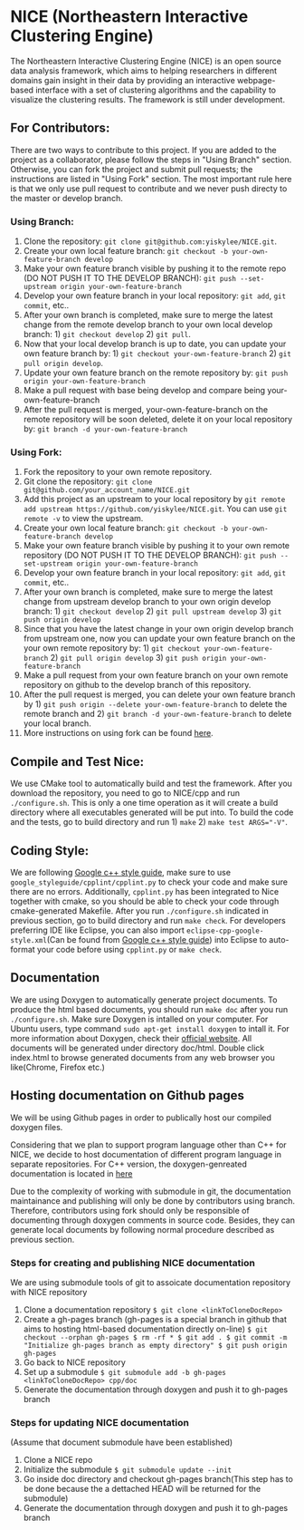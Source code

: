 # NICE (Northeastern Interactive Clustering Engine)
The Northeastern Interactive Clustering Engine (NICE) is an open source 
data analysis framework, which aims to helping researchers in different 
domains gain insight in their data by providing an interactive 
webpage-based interface with a set of clustering algorithms and the 
capability to visualize the clustering results. The framework is still 
under development.

## For Contributors:
There are two ways to contribute to this project. If you are added to the project as a collaborator, please follow the steps in "Using Branch" section. Otherwise, you can fork the project and submit pull requests; the instructions are listed in "Using Fork" section. The most important rule here is that we only use pull request to contribute and we never push directy to the master or develop branch.

### Using Branch:
1. Clone the repository: `git clone git@github.com:yiskylee/NICE.git`.
2. Create your own local feature branch: `git checkout -b your-own-feature-branch develop`
3. Make your own feature branch visible by pushing it to the remote repo (DO NOT PUSH IT TO THE DEVELOP BRANCH): `git push --set-upstream origin your-own-feature-branch`
4. Develop your own feature branch in your local repository: `git add`, `git commit`, etc..
5. After your own branch is completed, make sure to merge the latest change from the remote develop branch to your own local develop branch: 1) `git checkout develop` 2) `git pull`.
6. Now that your local develop branch is up to date, you can update your own feature branch by: 1) `git checkout your-own-feature-branch` 2) `git pull origin develop`.
7. Update your own feature branch on the remote repository by: `git push origin your-own-feature-branch`
8. Make a pull request with base being develop and compare being your-own-feature-branch
9. After the pull request is merged, your-own-feature-branch on the remote repository will be soon deleted, delete it on your local repository by: `git branch -d your-own-feature-branch`

### Using Fork:
1. Fork the repository to your own remote repository.
2. Git clone the repository: `git clone git@github.com/your_account_name/NICE.git`
3. Add this project as an upstream to your local repository by `git remote add upstream https://github.com/yiskylee/NICE.git`. You can use `git remote -v` to view the upstream.
4. Create your own local feature branch: `git checkout -b your-own-feature-branch develop`
3. Make your own feature branch visible by pushing it to your own remote repository (DO NOT PUSH IT TO THE DEVELOP BRANCH): `git push --set-upstream origin your-own-feature-branch`
4. Develop your own feature branch in your local repository: `git add`, `git commit`, etc..
5. After your own branch is completed, make sure to merge the latest change from upstream develop branch to your own origin develop branch: 1) `git checkout develop` 2) `git pull upstream develop` 3) `git push origin develop`
6. Since that you have the latest change in your own origin develop branch from upstream one, now you can update your own feature branch on the your own remote repository by: 1) `git checkout your-own-feature-branch` 2) `git pull origin develop` 3) `git push origin your-own-feature-branch`
7. Make a pull request from your own feature branch on your own remote repository on github to the develop branch of this repository.
8. After the pull request is merged, you can delete your own feature branch by 1) `git push origin --delete your-own-feature-branch` to delete the remote branch and 2) `git branch -d your-own-feature-branch` to delete your local branch.
9. More instructions on using fork can be found [here](https://help.github.com/articles/fork-a-repo/).

## Compile and Test Nice:
We use CMake tool to automatically build and test the framework. After you download the repository, you need to go to NICE/cpp and run `./configure.sh`. This is only a one time operation as it will create a build directory where all executables generated will be put into. To build the code and the tests, go to build directory and run 1) `make` 2) `make test ARGS="-V"`.

## Coding Style:
We are following [Google c++ style guide](https://google.github.io/styleguide/cppguide.html), make sure to use `google_styleguide/cpplint/cpplint.py` to check your code and make sure there are no errors. Additionally, `cpplint.py` has been integrated to Nice together with cmake, so you should be able to check your code through cmake-generated Makefile. After you run `./configure.sh` indicated in previous section, go to build directory and run `make check`.
For developers preferring IDE like Eclipse, you can also import `eclipse-cpp-google-style.xml`(Can be found from [Google c++ style guide](https://google.github.io/styleguide/cppguide.html)) into Eclipse to auto-format your code before using `cpplint.py` or `make check`.

## Documentation
We are using Doxygen to automatically generate project documents. To produce the html based documents, you should run `make doc` after you run `./configure.sh`. Make sure Doxygen is intalled on your computer. For Ubuntu users, type command `sudo apt-get install doxygen` to intall it. For more information about Doxygen, check their [official website](http://www.stack.nl/~dimitri/doxygen/).
All documents will be generated under directory doc/html. Double click index.html to browse generated documents from any web browser you like(Chrome, Firefox etc.)

## Hosting documentation on Github pages
We will be using Github pages in order to publically host our compiled doxygen files.

Considering that we plan to support program language other than C++ for NICE, we decide to host documentation of different program language in separate repositories. For C++ version, the doxygen-genreated documentation is located in [here](https://yiskylee.github.io/NiceCppDoc/)

Due to the complexity of working with submodule in git, the documentation maintainance and publishing will only be done by contributors using branch. Therefore, contributors using fork should only be responsible of documenting through doxygen comments in source code. Besides, they can generate local documents by following normal procedure described as previous section. 

### Steps for creating and publishing NICE documentation
We are using submodule tools of git to assoicate documentation repository with NICE repository

1. Clone a documentation repository
`
$ git clone <linkToCloneDocRepo>
`
2. Create a gh-pages branch (gh-pages is a special branch in github that aims to hosting html-based documentation directly on-line)
`
$ git checkout --orphan gh-pages
$ rm -rf *
$ git add .
$ git commit -m "Initialize gh-pages branch as empty directory"
$ git push origin gh-pages
`
3. Go back to NICE repository
4. Set up a submodule
`
$ git submodule add -b gh-pages <linkToCloneDocRepo> cpp/doc
`
5. Generate the documentation through doxygen and push it to gh-pages branch

### Steps for updating NICE documentation
(Assume that document submodule have been established)

1. Clone a NICE repo
2. Initialize the submodule
`
$ git submodule update --init
`
3. Go inside doc directory and checkout gh-pages branch(This step has to be done because the a dettached HEAD will be returned for the submodule)
4. Generate the documentation through doxygen and push it to gh-pages branch

